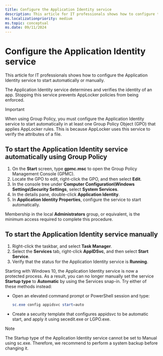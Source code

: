 ```yaml
---
title: Configure the Application Identity service
description: This article for IT professionals shows how to configure the Application Identity service to start automatically or manually.
ms.localizationpriority: medium
ms.topic: conceptual
ms.date: 09/11/2024
---
```


# Configure the Application Identity service

This article for IT professionals shows how to configure the Application Identity service to start automatically or manually.

The Application Identity service determines and verifies the identity of an app. Stopping this service prevents AppLocker policies from being enforced.

> [!IMPORTANT]
> When using Group Policy, you must configure the Application Identity service to start automatically in at least one Group Policy Object (GPO) that applies AppLocker rules. This is because AppLocker uses this service to verify the attributes of a file.

## To start the Application Identity service automatically using Group Policy

1. On the **Start** screen, type **gpmc.msc** to open the Group Policy Management Console (GPMC).
2. Locate the GPO to edit, right-click the GPO, and then select **Edit**.
3. In the console tree under **Computer Configuration\\Windows Settings\\Security Settings**, select **System Services**.
4. In the details pane, double-click **Application Identity**.
5. In **Application Identity Properties**, configure the service to start automatically.

Membership in the local **Administrators** group, or equivalent, is the minimum access required to complete this procedure.

## To start the Application Identity service manually

1. Right-click the taskbar, and select **Task Manager**.
2. Select the **Services** tab, right-click **AppIDSvc**, and then select **Start Service**.
3. Verify that the status for the Application Identity service is **Running**.

Starting with Windows 10, the Application Identity service is now a protected process. As a result, you can no longer manually set the service **Startup type** to **Automatic** by using the Services snap-in. Try either of these methods instead:

- Open an elevated command prompt or PowerShell session and type:

   ```powershell
   sc.exe config appidsvc start=auto
   ```

- Create a security template that configures appidsvc to be automatic start, and apply it using secedit.exe or LGPO.exe.

> [!NOTE]
> The Startup type of the Application Identity service cannot be set to Manual using sc.exe. Therefore, we recommend to perform a system backup before changing it.
